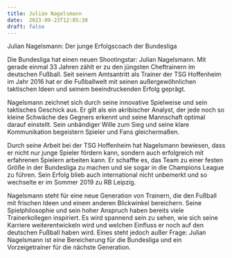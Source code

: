 ```yaml
---
title: Julian Nagelsmann
date:  2023-09-23T12:05:30
draft: false
---
```


Julian Nagelsmann: Der junge Erfolgscoach der Bundesliga

Die Bundesliga hat einen neuen Shootingstar: Julian Nagelsmann. Mit gerade einmal 33 Jahren zählt er zu den jüngsten Cheftrainern im deutschen Fußball. Seit seinem Amtsantritt als Trainer der TSG Hoffenheim im Jahr 2016 hat er die Fußballwelt mit seinen außergewöhnlichen taktischen Ideen und seinem beeindruckenden Erfolg geprägt.

Nagelsmann zeichnet sich durch seine innovative Spielweise und sein taktisches Geschick aus. Er gilt als ein akribischer Analyst, der jede noch so kleine Schwäche des Gegners erkennt und seine Mannschaft optimal darauf einstellt. Sein unbändiger Wille zum Sieg und seine klare Kommunikation begeistern Spieler und Fans gleichermaßen.

Durch seine Arbeit bei der TSG Hoffenheim hat Nagelsmann bewiesen, dass er nicht nur junge Spieler fördern kann, sondern auch erfolgreich mit erfahrenen Spielern arbeiten kann. Er schaffte es, das Team zu einer festen Größe in der Bundesliga zu machen und sie sogar in die Champions League zu führen. Sein Erfolg blieb auch international nicht unbemerkt und so wechselte er im Sommer 2019 zu RB Leipzig.

Nagelsmann steht für eine neue Generation von Trainern, die den Fußball mit frischen Ideen und einem anderen Blickwinkel bereichern. Seine Spielphilosophie und sein hoher Anspruch haben bereits viele Trainerkollegen inspiriert. Es wird spannend sein zu sehen, wie sich seine Karriere weiterentwickeln wird und welchen Einfluss er noch auf den deutschen Fußball haben wird. Eines steht jedoch außer Frage: Julian Nagelsmann ist eine Bereicherung für die Bundesliga und ein Vorzeigetrainer für die nächste Generation.